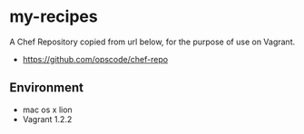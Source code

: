 my-recipes
==========

A Chef Repository copied from url below, for the purpose of use on Vagrant.

* https://github.com/opscode/chef-repo

Environment
-----------

* mac os x lion
* Vagrant 1.2.2
